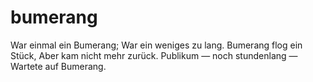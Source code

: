 # bumerang
War einmal ein Bumerang;
War ein weniges zu lang.
Bumerang flog ein Stück,
Aber kam nicht mehr zurück.
Publikum — noch stundenlang —
Wartete auf Bumerang.
